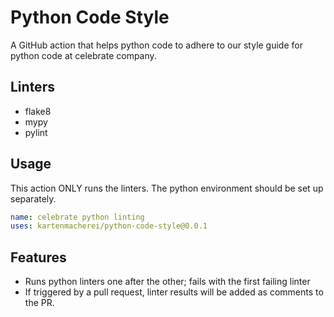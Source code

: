# Python Code Style

A GitHub action that helps python code to adhere
to our style guide for python code at celebrate company.

## Linters

- flake8
- mypy
- pylint

## Usage

This action ONLY runs the linters.
The python environment should be set up separately.

```yaml
name: celebrate python linting
uses: kartenmacherei/python-code-style@0.0.1
```

## Features

- Runs python linters one after the other; fails with the first failing linter
- If triggered by a pull request, linter results will be added as comments to the PR.

